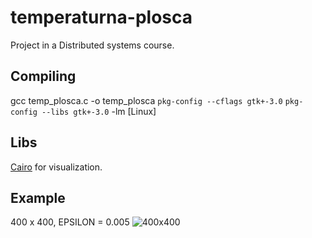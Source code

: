 # temperaturna-plosca
Project in a Distributed systems course.

## Compiling
gcc temp_plosca.c -o temp_plosca `pkg-config --cflags gtk+-3.0` `pkg-config --libs gtk+-3.0` -lm \[Linux\]

## Libs
[Cairo](https://www.cairographics.org/) for visualization.

## Example
400 x 400, EPSILON = 0.005
![400x400](https://github.com/matejklemen/temperaturna-plosca/blob/master/plosca.png)
